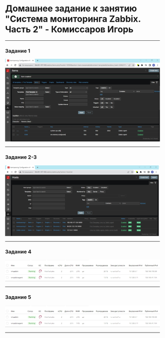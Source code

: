 # Домашнее задание к занятию "Система мониторинга Zabbix. Часть 2" - Комиссаров Игорь

---

### Задание 1

![1.jpg](https://github.com/reocoker85/8-01-git-hw/blob/main/hw-03/img/1.jpg)

---

### Задание 2-3

![2.jpg](https://github.com/reocoker85/8-01-git-hw/blob/main/hw-03/img/2.jpg)

---

### Задание 4
![3.jpg](https://github.com/reocoker85/8-01-git-hw/blob/main/hw-02/img/3.jpg)

---

### Задание 5
![3.jpg](https://github.com/reocoker85/8-01-git-hw/blob/main/hw-02/img/3.jpg)

---
